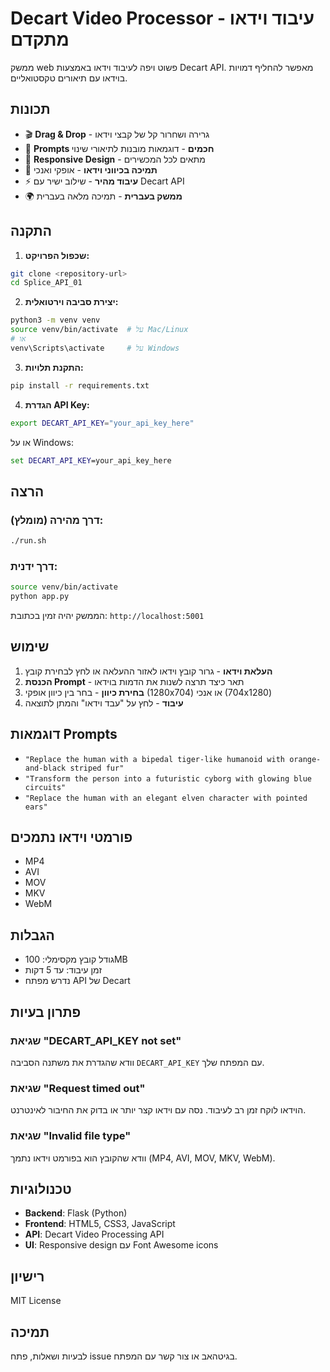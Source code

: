 # Decart Video Processor - עיבוד וידאו מתקדם

ממשק web פשוט ויפה לעיבוד וידאו באמצעות Decart API. מאפשר להחליף דמויות בוידאו עם תיאורים טקסטואליים.

## תכונות

- 🎬 **Drag & Drop** - גרירה ושחרור קל של קבצי וידאו
- 📝 **Prompts חכמים** - דוגמאות מובנות לתיאורי שינוי
- 📱 **Responsive Design** - מתאים לכל המכשירים
- 🎯 **תמיכה בכיווני וידאו** - אופקי ואנכי
- ⚡ **עיבוד מהיר** - שילוב ישיר עם Decart API
- 🌍 **ממשק בעברית** - תמיכה מלאה בעברית

## התקנה

1. **שכפול הפרויקט:**
```bash
git clone <repository-url>
cd Splice_API_01
```

2. **יצירת סביבה וירטואלית:**
```bash
python3 -m venv venv
source venv/bin/activate  # על Mac/Linux
# או
venv\Scripts\activate     # על Windows
```

3. **התקנת תלויות:**
```bash
pip install -r requirements.txt
```

4. **הגדרת API Key:**
```bash
export DECART_API_KEY="your_api_key_here"
```
או על Windows:
```cmd
set DECART_API_KEY=your_api_key_here
```

## הרצה

### דרך מהירה (מומלץ):
```bash
./run.sh
```

### דרך ידנית:
```bash
source venv/bin/activate
python app.py
```

הממשק יהיה זמין בכתובת: `http://localhost:5001`

## שימוש

1. **העלאת וידאו** - גרור קובץ וידאו לאזור ההעלאה או לחץ לבחירת קובץ
2. **הכנסת Prompt** - תאר כיצד תרצה לשנות את הדמות בוידאו
3. **בחירת כיוון** - בחר בין כיוון אופקי (1280x704) או אנכי (704x1280)
4. **עיבוד** - לחץ על "עבד וידאו" והמתן לתוצאה

## דוגמאות Prompts

- `"Replace the human with a bipedal tiger-like humanoid with orange-and-black striped fur"`
- `"Transform the person into a futuristic cyborg with glowing blue circuits"`
- `"Replace the human with an elegant elven character with pointed ears"`

## פורמטי וידאו נתמכים

- MP4
- AVI
- MOV
- MKV
- WebM

## הגבלות

- גודל קובץ מקסימלי: 100MB
- זמן עיבוד: עד 5 דקות
- נדרש מפתח API של Decart

## פתרון בעיות

### שגיאת "DECART_API_KEY not set"
וודא שהגדרת את משתנה הסביבה `DECART_API_KEY` עם המפתח שלך.

### שגיאת "Request timed out"
הוידאו לוקח זמן רב לעיבוד. נסה עם וידאו קצר יותר או בדוק את החיבור לאינטרנט.

### שגיאת "Invalid file type"
וודא שהקובץ הוא בפורמט וידאו נתמך (MP4, AVI, MOV, MKV, WebM).

## טכנולוגיות

- **Backend**: Flask (Python)
- **Frontend**: HTML5, CSS3, JavaScript
- **API**: Decart Video Processing API
- **UI**: Responsive design עם Font Awesome icons

## רישיון

MIT License

## תמיכה

לבעיות ושאלות, פתח issue בגיטהאב או צור קשר עם המפתח.

